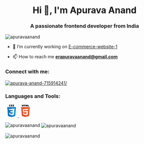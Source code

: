 <h1 align="center">Hi 👋, I'm Apurava Anand</h1>
<h3 align="center">A passionate frontend developer from India</h3>


<p align="left"> <img src="https://komarev.com/ghpvc/?username=apuravaanand&label=Profile%20views&color=0e75b6&style=flat" alt="apuravaanand" /> </p>

- 🔭 I’m currently working on [E-commerce-website-1]()

- 📫 How to reach me **erapuravaanand@gmail.com**

<h3 align="left">Connect with me:</h3>
<p align="left">
<a href="https://linkedin.com/in/apurava-anand-715914241/" target="blank"><img align="center" src="https://raw.githubusercontent.com/rahuldkjain/github-profile-readme-generator/master/src/images/icons/Social/linked-in-alt.svg" alt="apurava-anand-715914241/" height="30" width="40" /></a>
</p>

<h3 align="left">Languages and Tools:</h3>
<p align="left"> <a href="https://www.w3schools.com/css/" target="_blank" rel="noreferrer"> <img src="https://raw.githubusercontent.com/devicons/devicon/master/icons/css3/css3-original-wordmark.svg" alt="css3" width="40" height="40"/> </a> <a href="https://www.w3.org/html/" target="_blank" rel="noreferrer"> <img src="https://raw.githubusercontent.com/devicons/devicon/master/icons/html5/html5-original-wordmark.svg" alt="html5" width="40" height="40"/> </a> </p>

<p><img align="left" src="https://github-readme-stats.vercel.app/api/top-langs?username=apuravaanand&show_icons=true&locale=en&layout=compact" alt="apuravaanand" /></p>

<p>&nbsp;<img align="center" src="https://github-readme-stats.vercel.app/api?username=apuravaanand&show_icons=true&locale=en" alt="apuravaanand" /></p>

<p><img align="center" src="https://github-readme-streak-stats.herokuapp.com/?user=apuravaanand&" alt="apuravaanand" /></p>
